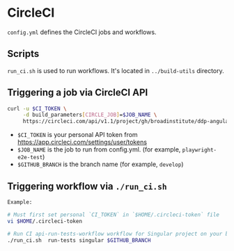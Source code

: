# CircleCI

`config.yml` defines the CircleCI jobs and workflows.

## Scripts

`run_ci.sh` is used to run workflows. It's located in `../build-utils` directory.


## Triggering a job via CircleCI API

```sh
curl -u $CI_TOKEN \
     -d build_parameters[CIRCLE_JOB]=$JOB_NAME \
     https://circleci.com/api/v1.1/project/gh/broadinstitute/ddp-angular/tree/$GITHUB_BRANCH
```

- `$CI_TOKEN` is your personal API token from https://app.circleci.com/settings/user/tokens
- `$JOB_NAME` is the job to run from config.yml. (for example, `playwright-e2e-test`)
- `$GITHUB_BRANCH` is the branch name (for example, `develop`)

## Triggering workflow via `./run_ci.sh`

```sh
Example: 

# Must first set personal `CI_TOKEN` in `$HOME/.circleci-token` file
vi $HOME/.circleci-token

# Run CI api-run-tests-workflow workflow for Singular project on your branch
./run_ci.sh  run-tests singular $GITHUB_BRANCH

```

